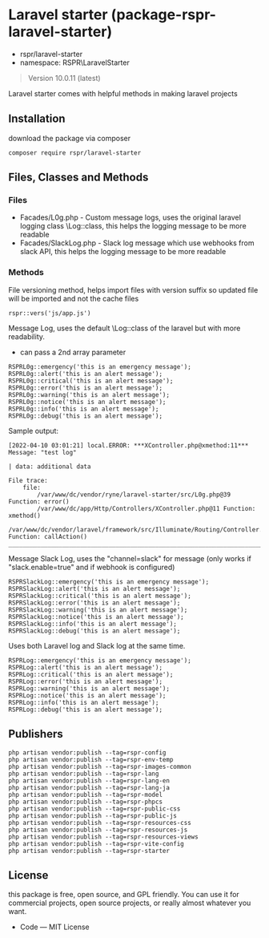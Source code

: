 # Laravel starter (package-rspr-laravel-starter)

- rspr/laravel-starter
- namespace: RSPR\LaravelStarter

> Version 10.0.11 (latest)

Laravel starter comes with helpful methods in making laravel projects

## Installation

download the package via composer

`composer require rspr/laravel-starter`

## Files, Classes and Methods

### Files

* Facades/L0g.php - Custom message logs, uses the original laravel logging class \Log::class, this helps the logging message to be more readable
* Facades/SlackLog.php - Slack log message which use webhooks from slack API, this helps the logging message to be more readable

### Methods

File versioning method, helps import files with version suffix so updated file will be imported and not the cache files

```
rspr::vers('js/app.js')
```

Message Log, uses the default \Log::class of the laravel but with more readability.
- can pass a 2nd array parameter

```
RSPRL0g::emergency('this is an emergency message');
RSPRL0g::alert('this is an alert message');
RSPRL0g::critical('this is an alert message');
RSPRL0g::error('this is an alert message');
RSPRL0g::warning('this is an alert message');
RSPRL0g::notice('this is an alert message');
RSPRL0g::info('this is an alert message');
RSPRL0g::debug('this is an alert message');
```

Sample output:

```
[2022-04-10 03:01:21] local.ERROR: ***XController.php@xmethod:11***
Message: "test log"

| data: additional data

File trace:
	file:
		/var/www/dc/vendor/ryne/laravel-starter/src/L0g.php@39 Function: error()
		/var/www/dc/app/Http/Controllers/XController.php@11 Function: xmethod()
		/var/www/dc/vendor/laravel/framework/src/Illuminate/Routing/Controller.php@54 Function: callAction()
__________________________________________________________________________________________________  
```

Message Slack Log, uses the "channel=slack" for message (only works if "slack.enable=true" and if webhook is configured)

```
RSPRSlackLog::emergency('this is an emergency message');
RSPRSlackLog::alert('this is an alert message');
RSPRSlackLog::critical('this is an alert message');
RSPRSlackLog::error('this is an alert message');
RSPRSlackLog::warning('this is an alert message');
RSPRSlackLog::notice('this is an alert message');
RSPRSlackLog::info('this is an alert message');
RSPRSlackLog::debug('this is an alert message');
```

Uses both Laravel log and Slack log at the same time.

```
RSPRLog::emergency('this is an emergency message');
RSPRLog::alert('this is an alert message');
RSPRLog::critical('this is an alert message');
RSPRLog::error('this is an alert message');
RSPRLog::warning('this is an alert message');
RSPRLog::notice('this is an alert message');
RSPRLog::info('this is an alert message');
RSPRLog::debug('this is an alert message');
```

## Publishers

```
php artisan vendor:publish --tag=rspr-config
php artisan vendor:publish --tag=rspr-env-temp
php artisan vendor:publish --tag=rspr-images-common
php artisan vendor:publish --tag=rspr-lang
php artisan vendor:publish --tag=rspr-lang-en
php artisan vendor:publish --tag=rspr-lang-ja
php artisan vendor:publish --tag=rspr-model
php artisan vendor:publish --tag=rspr-phpcs
php artisan vendor:publish --tag=rspr-public-css
php artisan vendor:publish --tag=rspr-public-js
php artisan vendor:publish --tag=rspr-resources-css
php artisan vendor:publish --tag=rspr-resources-js
php artisan vendor:publish --tag=rspr-resources-views
php artisan vendor:publish --tag=rspr-vite-config
php artisan vendor:publish --tag=rspr-starter
```

## License

this package is free, open source, and GPL friendly. You can use it for
commercial projects, open source projects, or really almost whatever you want.

- Code — MIT License
